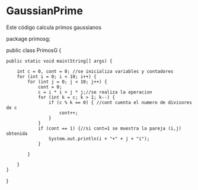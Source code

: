 # GaussianPrime
Este código calcula primos gaussianos


package primosg;

public class PrimosG {

    public static void main(String[] args) {

        int c = 0, cont = 0; //se inicializa variables y contadores
        for (int i = 0; i < 10; i++) {
            for (int j = 0; j < 10; j++) {
                cont = 0;
                c = i * i + j * j;//se realiza la operacion 
                for (int k = c; k > 1; k--) {
                    if (c % k == 0) { //cont cuenta el numero de divisores de c   
                        cont++;
                    }
                }
                if (cont == 1) {//si cont=1 se muestra la pareja (i,j) obtenida
                    System.out.println(i + "+" + j + "i");
                }

            }

        }
    }

}
